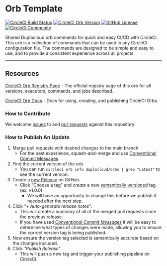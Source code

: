 # Orb Template


[![CircleCI Build Status](https://circleci.com/gh/duplocloud/orbs.svg?style=shield "CircleCI Build Status")](https://circleci.com/gh/duplocloud/orbs) [![CircleCI Orb Version](https://badges.circleci.com/orbs/duplocloud/orbs.svg)](https://circleci.com/developer/orbs/orb/duplocloud/orbs) [![GitHub License](https://img.shields.io/badge/license-MIT-lightgrey.svg)](https://raw.githubusercontent.com/duplocloud/orbs/master/LICENSE) [![CircleCI Community](https://img.shields.io/badge/community-CircleCI%20Discuss-343434.svg)](https://discuss.circleci.com/c/ecosystem/orbs)



Shared Duplocloud orb commands for quick and easy CI/CD with CircleCI. This orb is a collection of commands that can be used in any CircleCI configuration file. The commands are designed to be simple and easy to use, and to provide a consistent experience across all projects.

---

## Resources

[CircleCI Orb Registry Page](https://circleci.com/developer/orbs/orb/duplocloud/orbs) - The official registry page of this orb for all versions, executors, commands, and jobs described.

[CircleCI Orb Docs](https://circleci.com/docs/orb-intro/#section=configuration) - Docs for using, creating, and publishing CircleCI Orbs.

### How to Contribute

We welcome [issues](https://github.com/duplocloud/orbs/issues) to and [pull requests](https://github.com/duplocloud/orbs/pulls) against this repository!

### How to Publish An Update
1. Merge pull requests with desired changes to the main branch.
    - For the best experience, squash-and-merge and use [Conventional Commit Messages](https://conventionalcommits.org/).
2. Find the current version of the orb.
    - You can run `circleci orb info duplocloud/orbs | grep "Latest"` to see the current version.
3. Create a [new Release](https://github.com/duplocloud/orbs/releases/new) on GitHub.
    - Click "Choose a tag" and _create_ a new [semantically versioned](http://semver.org/) tag. (ex: v1.0.0)
      - We will have an opportunity to change this before we publish if needed after the next step.
4.  Click _"+ Auto-generate release notes"_.
    - This will create a summary of all of the merged pull requests since the previous release.
    - If you have used _[Conventional Commit Messages](https://conventionalcommits.org/)_ it will be easy to determine what types of changes were made, allowing you to ensure the correct version tag is being published.
5. Now ensure the version tag selected is semantically accurate based on the changes included.
6. Click _"Publish Release"_.
    - This will push a new tag and trigger your publishing pipeline on CircleCI.  
